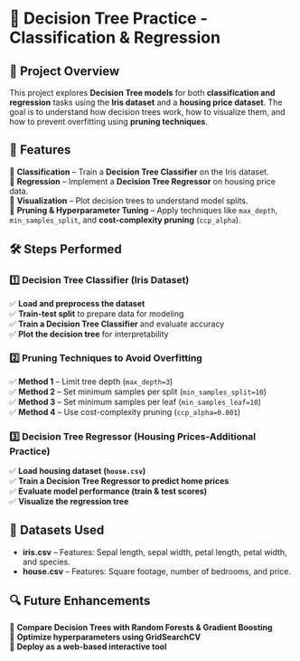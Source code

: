 # 🌳 Decision Tree Practice - Classification & Regression  

## 📌 Project Overview  
This project explores **Decision Tree models** for both **classification and regression** tasks using the **Iris dataset** and a **housing price dataset**. The goal is to understand how decision trees work, how to visualize them, and how to prevent overfitting using **pruning techniques**.  

## 🎯 Features  
🔹 **Classification** – Train a **Decision Tree Classifier** on the Iris dataset.  
🔹 **Regression** – Implement a **Decision Tree Regressor** on housing price data.  
🔹 **Visualization** – Plot decision trees to understand model splits.  
🔹 **Pruning & Hyperparameter Tuning** – Apply techniques like `max_depth`, `min_samples_split`, and **cost-complexity pruning** (`ccp_alpha`).  

## 🛠️ Steps Performed  

### **1️⃣ Decision Tree Classifier (Iris Dataset)**  
✅ **Load and preprocess the dataset**  
✅ **Train-test split** to prepare data for modeling  
✅ **Train a Decision Tree Classifier** and evaluate accuracy  
✅ **Plot the decision tree** for interpretability  

### **2️⃣ Pruning Techniques to Avoid Overfitting**  
✅ **Method 1** – Limit tree depth (`max_depth=3`)  
✅ **Method 2** – Set minimum samples per split (`min_samples_split=10`)  
✅ **Method 3** – Set minimum samples per leaf (`min_samples_leaf=10`)  
✅ **Method 4** – Use cost-complexity pruning (`ccp_alpha=0.001`)  

### **3️⃣ Decision Tree Regressor (Housing Prices-Additional Practice)**  
✅ **Load housing dataset (`house.csv`)**  
✅ **Train a Decision Tree Regressor to predict home prices**  
✅ **Evaluate model performance (train & test scores)**  
✅ **Visualize the regression tree**  

## 📂 Datasets Used  
- **iris.csv** – Features: Sepal length, sepal width, petal length, petal width, and species.  
- **house.csv** – Features: Square footage, number of bedrooms, and price.  

## 🔍 Future Enhancements  
🚀 **Compare Decision Trees with Random Forests & Gradient Boosting**  
🚀 **Optimize hyperparameters using GridSearchCV**  
🚀 **Deploy as a web-based interactive tool**  
